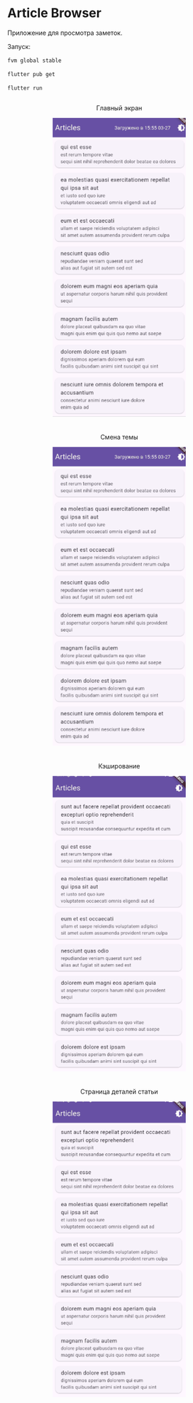 # Article Browser

Приложение для просмотра заметок.

Запуск: 

```sh
fvm global stable
```

```sh
flutter pub get
```

```sh
flutter run
```

<!-- ![Theme switching](assets/theme_switching.gif) ![Just scrolling](assets/just_scrolling.gif) ![Caching](assets/caching_showcase.gif) ![Details](assets/details_screen.gif)  -->
<div style="display: flex; flex-wrap: wrap; gap: 20px; justify-content: center;">
  <div style="text-align: center;">
    <p>Главный экран</p>
    <img src="assets/just_scrolling.gif" alt="GIF 1" style="width: 300px; height: auto;" />
  </div>
  <div style="text-align: center;">
    <p>Смена темы</p>
    <img src="assets/theme_switching.gif" alt="GIF 2" style="width: 300px; height: auto;" />
  </div>
  <div style="text-align: center;">
    <p>Кэширование</p>
    <img src="assets/caching_showcase.gif" alt="GIF 3" style="width: 300px; height: auto;" />
  </div>
  <div style="text-align: center;">
    <p>Страница деталей статьи</p>
    <img src="assets/details_screen.gif" alt="GIF 4" style="width: 300px; height: auto;" />
  </div>
</div>